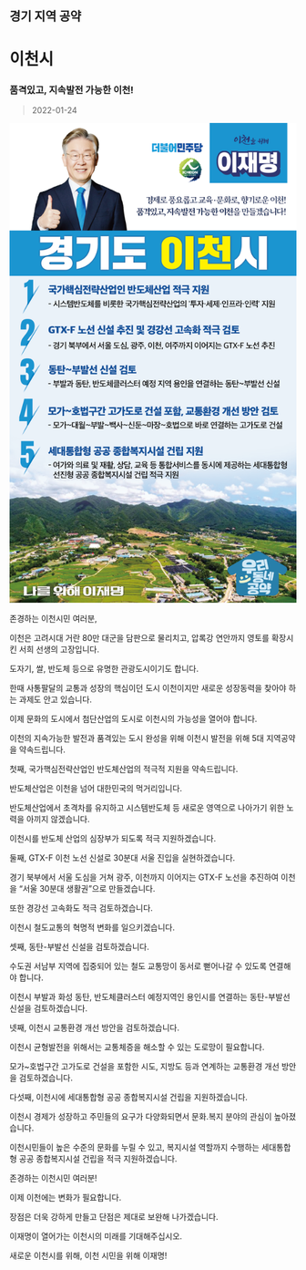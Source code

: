 ## 경기 지역 공약

# 이천시

### 품격있고, 지속발전 가능한 이천!
> 2022-01-24

![이천시 지역공약](./005_009_026.png)

존경하는 이천시민 여러분, 

 

이천은 고려시대 거란 80만 대군을 담판으로 물리치고, 압록강 연안까지 영토를 확장시킨 서희 선생의 고장입니다.

도자기, 쌀, 반도체 등으로 유명한 관광도시이기도 합니다.

 

한때 사통팔달의 교통과 성장의 핵심이던 도시 이천이지만 새로운 성장동력을 찾아야 하는 과제도 안고 있습니다.

이제 문화의 도시에서 첨단산업의 도시로 이천시의 가능성을 열어야 합니다. 

 

이천의 지속가능한 발전과 품격있는 도시 완성을 위해 이천시 발전을 위해 5대 지역공약을 약속드립니다.

 

첫째, 국가핵심전략산업인 반도체산업의 적극적 지원을 약속드립니다.




반도체산업은 이천을 넘어 대한민국의 먹거리입니다.

반도체산업에서 초격차를 유지하고 시스템반도체 등 새로운 영역으로 나아가기 위한 노력을 아끼지 않겠습니다. 

이천시를 반도체 산업의 심장부가 되도록 적극 지원하겠습니다.

 

둘째, GTX-F 이천 노선 신설로 30분대 서울 진입을 실현하겠습니다.




경기 북부에서 서울 도심을 거쳐 광주, 이천까지 이어지는 GTX-F 노선을 추진하여 이천을 “서울 30분대 생활권”으로 만들겠습니다.

또한 경강선 고속화도 적극 검토하겠습니다. 

이천시 철도교통의 혁명적 변화를 일으키겠습니다.  

 

셋째, 동탄-부발선 신설을 검토하겠습니다.




수도권 서남부 지역에 집중되어 있는 철도 교통망이 동서로 뻗어나갈 수 있도록 연결해야 합니다. 

이천시 부발과 화성 동탄, 반도체클러스터 예정지역인 용인시를 연결하는 동탄-부발선 신설을 검토하겠습니다.  

 

넷째, 이천시 교통환경 개선 방안을 검토하겠습니다. 




이천시 균형발전을 위해서는 교통체증을 해소할 수 있는 도로망이 필요합니다. 

모가~호법구간 고가도로 건설을 포함한 시도, 지방도 등과 연계하는 교통환경 개선 방안을 검토하겠습니다. 

 

다섯째, 이천시에 세대통합형 공공 종합복지시설 건립을 지원하겠습니다.




이천시 경제가 성장하고 주민들의 요구가 다양화되면서 문화․복지 분야의 관심이 높아졌습니다.

이천시민들이 높은 수준의 문화를 누릴 수 있고, 복지시설 역할까지 수행하는 세대통합형 공공 종합복지시설 건립을 적극 지원하겠습니다. 

 

존경하는 이천시민 여러분!

 

이제 이천에는 변화가 필요합니다. 

장점은 더욱 강하게 만들고 단점은 제대로 보완해 나가겠습니다. 

이재명이 열어가는 이천시의 미래를 기대해주십시오.

 

새로운 이천시를 위해, 이천 시민을 위해 이재명! 

						